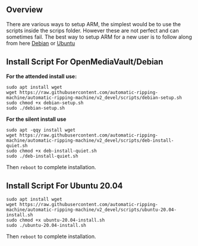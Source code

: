 ## Overview

There are various ways to setup ARM, the simplest would be to use the scripts inside the scrips folder. However these are not perfect and can sometimes fail.
The best way to setup ARM for a new user is to follow along from here [Debian](https://github.com/automatic-ripping-machine/automatic-ripping-machine/wiki/Setting-up-ARM-manually-(Debian-OMV)) or [Ubuntu](https://github.com/automatic-ripping-machine/automatic-ripping-machine/wiki/Setting-up-ARM-manually-(Ubuntu))

## Install Script For OpenMediaVault/Debian

**For the attended install use:**
 ```
 sudo apt install wget
 wget https://raw.githubusercontent.com/automatic-ripping-machine/automatic-ripping-machine/v2_devel/scripts/debian-setup.sh
 sudo chmod +x debian-setup.sh
 sudo ./debian-setup.sh
 ```

 **For the silent install use**
  ```
 sudo apt -qqy install wget
 wget https://raw.githubusercontent.com/automatic-ripping-machine/automatic-ripping-machine/v2_devel/scripts/deb-install-quiet.sh
 sudo chmod +x deb-install-quiet.sh
 sudo ./deb-install-quiet.sh
 ```

Then ```reboot```  to complete installation.


## Install Script For Ubuntu 20.04

 ```
sudo apt install wget
 wget https://raw.githubusercontent.com/automatic-ripping-machine/automatic-ripping-machine/v2_devel/scripts/ubuntu-20.04-install.sh
sudo chmod +x ubuntu-20.04-install.sh
sudo ./ubuntu-20.04-install.sh
 ```

Then ```reboot```  to complete installation.
